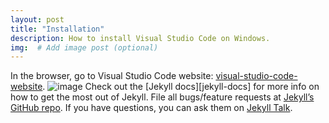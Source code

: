 ```yaml
---
layout: post
title: "Installation"
description: How to install Visual Studio Code on Windows.
img:  # Add image post (optional)
---
```

In the browser, go to Visual Studio Code website: [visual-studio-code-website].
![image](/assets/images/VisualStudioCodeWebsite.png)
Check out the [Jekyll docs][jekyll-docs] for more info on how to get the most out of Jekyll. File all bugs/feature requests at [Jekyll’s GitHub repo][jekyll-gh]. If you have questions, you can ask them on [Jekyll Talk][jekyll-talk].

[visual-studio-code-website]: https://code.visualstudio.com
[jekyll-gh]:   https://github.com/jekyll/jekyll
[jekyll-talk]: https://talk.jekyllrb.com/
